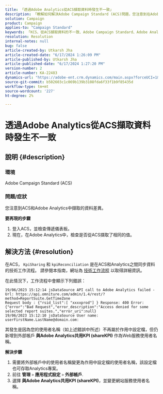 ```yaml
---
title: 「透過Adobe Analytics從ACS擷取資料時發生不一致」
description: 「瞭解如何解決Adobe Campaign Standard (ACS)問題，您注意到在Adobe Campaign Standard和Adobe Analytics中擷取的資料有差異。」
solution: Campaign
product: Campaign
applies-to: "Campaign Standard"
keywords: 「KCS、從ACS擷取資料的不一致、Adobe Campaign Standard、Adobe Analytics，與Adobe Analytics共用KPI」
resolution: Resolution
internal-notes: null
bug: false
article-created-by: Utkarsh Jha
article-created-date: "6/17/2024 1:26:09 PM"
article-published-by: Utkarsh Jha
article-published-date: "6/17/2024 1:27:20 PM"
version-number: 2
article-number: KA-22483
dynamics-url: "https://adobe-ent.crm.dynamics.com/main.aspx?forceUCI=1&pagetype=entityrecord&etn=knowledgearticle&id=fa40a327-ad2c-ef11-840a-002248084fbb"
source-git-commit: b502603c1c069b139b3108fda6f33f1b9f85435d
workflow-type: tm+mt
source-wordcount: '227'
ht-degree: 2%

---
```


# 透過Adobe Analytics從ACS擷取資料時發生不一致

## 說明 {#description}


### 環境

Adobe Campaign Standard (ACS)

### 問題/症狀

您注意到ACS和Adobe Analytics中擷取的資料差異。

<b>要再現的步驟</b>

1. 登入ACS，並檢查傳遞儀表板。
2. 現在，在Adobe Analytics中，檢查是否從ACS擷取了相同的值。



## 解決方法 {#resolution}


在ACS， `KpiSharing` 和 `kpiReconciliation` 是在ACS和Analytics之間同步資料的技術工作流程。 請參閱本指南，網址為 [技術工作流程](https://experienceleague.adobe.com/docs/campaign-standard/using/administrating/application-settings/technical-workflows.html?lang=en) 以取得詳細資訊。

在此情況下，工作流程中會顯示下列錯誤：


```
19/06/2023 15:12:14 jsDataSource API call to Adobe Analytics failed - Url: https://api.omniture.com/admin/1.4/rest/?method=ReportSuite.GetTimeZone
Request body : {"rsid_list":[ "xxxxprod"] } Response: 400 Error: {"error":"Bad Request","error_description":"Access denied for some selected report suites.","error_uri":null}
19/06/2023 15:12:10 jsDataSource User name: userFirstName.LastName@domain.com:
```


其發生是因為您的使用者名稱（如上述錯誤中所述）不再屬於作用中設定檔，但仍新增到外部帳戶 <b>與Adobe Analytics共用KPI (shareKPI)</b> 作為Web服務使用者名稱。

<b>解決步驟</b>

1. 需要將外部帳戶中的使用者名稱變更為作用中設定檔的使用者名稱，該設定檔也可存取Analytics專案。
2. 前往 <b>管理</b> `>`  <b>應用程式設定</b> `>`  <b>外部帳戶</b>.
3. 選擇 <b>與Adobe Analytics共用KPI (shareKPI)</b>，並變更網站服務使用者名稱。

